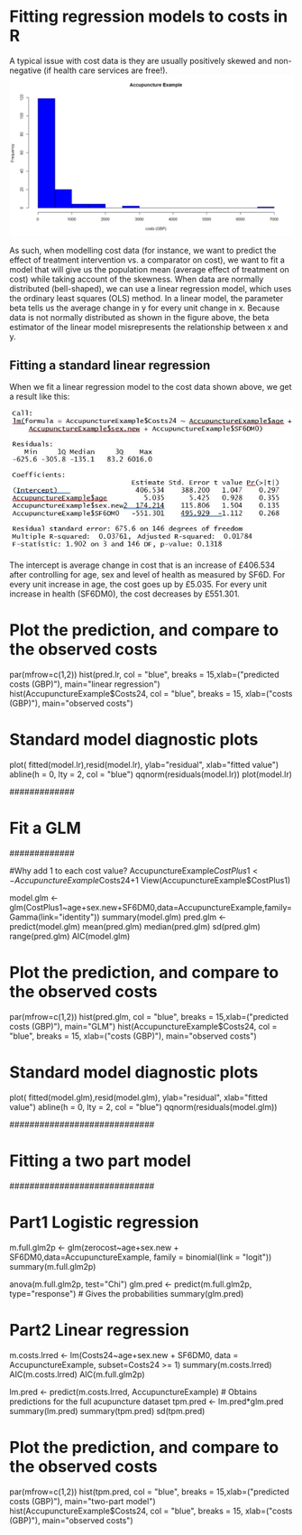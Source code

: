 # Fitting regression models to costs in R

A typical issue with cost data is they are usually positively skewed and non-negative (if health care services are free!). 
![cost data](https://github.com/1Genevieve/Cost_modelling/blob/master/cost.png)

As such, when modelling cost data (for instance, we want to predict the effect of treatment intervention vs. a comparator on cost), we want to fit a model that will give us the population mean (average effect of treatment on cost) while taking account of the skewness. When data are normally distributed (bell-shaped), we can use a linear regression model, which uses the ordinary least squares (OLS) method. In a linear model, the parameter beta tells us the average change in y for every unit change in x. Because data is not normally distributed as shown in the figure above, the beta estimator of the linear model misrepresents the relationship between x and y.

## Fitting a standard linear regression

When we fit a linear regression model to the cost data shown above, we get a result like this:

![linear model](https://github.com/1Genevieve/Cost_modelling/blob/master/LM.JPG)

The intercept is average change in cost that is an increase of £406.534 after controlling for age, sex and level of health as measured by SF6D. For every unit increase in age, the cost goes up by £5.035. For every unit increase in health (SF6DM0), the cost decreases by £551.301.

# Plot the prediction, and compare to the observed costs
par(mfrow=c(1,2))
hist(pred.lr, col = "blue", breaks = 15,xlab=("predicted costs (GBP)"), main="linear regression")
hist(AccupunctureExample$Costs24, col = "blue", breaks = 15, xlab=("costs (GBP)"), main="observed costs")

# Standard model diagnostic plots
plot( fitted(model.lr),resid(model.lr), ylab="residual", xlab="fitted value")
abline(h = 0, lty = 2, col = "blue")
qqnorm(residuals(model.lr))
plot(model.lr)

#############
# Fit a GLM #
#############

#Why add 1 to each cost value?
AccupunctureExample$CostPlus1 <- AccupunctureExample$Costs24+1
View(AccupunctureExample$CostPlus1)

model.glm <- glm(CostPlus1~age+sex.new+SF6DM0,data=AccupunctureExample,family=Gamma(link="identity"))
summary(model.glm)
pred.glm <- predict(model.glm)
mean(pred.glm)
median(pred.glm)
sd(pred.glm)
range(pred.glm)
AIC(model.glm)

# Plot the prediction, and compare to the observed costs
par(mfrow=c(1,2))
hist(pred.glm, col = "blue", breaks = 15,xlab=("predicted costs (GBP)"), main="GLM")
hist(AccupunctureExample$Costs24, col = "blue", breaks = 15, xlab=("costs (GBP)"), main="observed costs")

# Standard model diagnostic plots
plot( fitted(model.glm),resid(model.glm), ylab="residual", xlab="fitted value")
abline(h = 0, lty = 2, col = "blue")
qqnorm(residuals(model.glm))


#############################
# Fitting a two part model  #
#############################

# Part1 Logistic regression
m.full.glm2p <- glm(zerocost~age+sex.new + SF6DM0,data=AccupunctureExample, family = binomial(link = "logit"))
summary(m.full.glm2p)

anova(m.full.glm2p, test="Chi")
glm.pred <- predict(m.full.glm2p, type="response") # Gives the probabilities
summary(glm.pred)

# Part2 Linear regression
m.costs.lrred <- lm(Costs24~age+sex.new + SF6DM0, data = AccupunctureExample, subset=Costs24 >= 1)
summary(m.costs.lrred)
AIC(m.costs.lrred)
AIC(m.full.glm2p)

lm.pred <-  predict(m.costs.lrred, AccupunctureExample) # Obtains predictions for the full acupuncture dataset
tpm.pred <- lm.pred*glm.pred
summary(lm.pred)
summary(tpm.pred)
sd(tpm.pred)


# Plot the prediction, and compare to the observed costs
par(mfrow=c(1,2))
hist(tpm.pred, col = "blue", breaks = 15,xlab=("predicted costs (GBP)"), main="two-part model")
hist(AccupunctureExample$Costs24, col = "blue", breaks = 15, xlab=("costs (GBP)"), main="observed costs")

